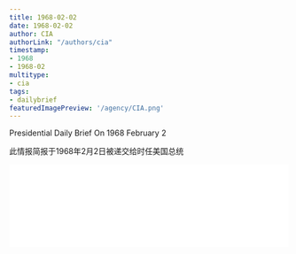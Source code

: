 ```yaml
---
title: 1968-02-02
date: 1968-02-02
author: CIA 
authorLink: "/authors/cia"
timestamp: 
- 1968
- 1968-02
multitype: 
- cia
tags: 
- dailybrief
featuredImagePreview: '/agency/CIA.png'
---
```



Presidential Daily Brief On 1968 February 2

此情报简报于1968年2月2日被递交给时任美国总统

<!--more-->





<div id="over" style="width:100%; overflow:hidden"> <iframe id="sFrame" name="sFrame" frameborder="no" border="0"  allowfullscreen marginwidth="0" scrolling="no" src = " /CIA/1968-02-02.html "  style = " position:absulute; width: 806px; top: 300;" > </iframe> </div>